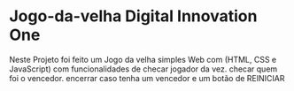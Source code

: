 # Jogo-da-velha  Digital Innovation One

Neste Projeto foi feito um Jogo da velha simples Web com (HTML, CSS e JavaScript)
com funcionalidades de checar jogador da vez.
checar quem foi o vencedor.
encerrar caso tenha um vencedor e um botão de REINICIAR

